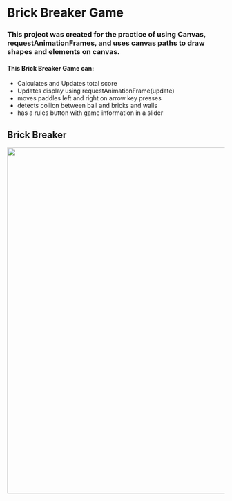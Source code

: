 # Brick Breaker Game

### This project was created for the practice of using Canvas, requestAnimationFrames, and uses canvas paths to draw shapes and elements on canvas.

#### This Brick Breaker Game can:

- Calculates and Updates total score
- Updates display using requestAnimationFrame(update)
- moves paddles left and right on arrow key presses
- detects collion between ball and bricks and walls
- has a rules button with game information in a slider

## Brick Breaker

<img src="https://imgur.com/SowvFlh.png" width="800">
